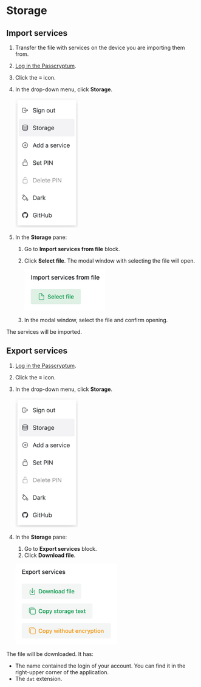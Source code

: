 # Storage

## Import services

1. Transfer the file with services on the device you are importing them from.
1. [Log in the Passcryptum](general.md#log-in-passcryptum).
1. Click the <b>≡</b> icon.
1. In the drop-down menu, click <b>Storage</b>.

   ![The application menu. The Storage item](../images/storage/storage-menu-item.png 'The application menu. The Storage item')

1. In the <b>Storage</b> pane:

   1. Go to <b>Import services from file</b> block.
   1. Click <b>Select file</b>. The modal window with selecting the file will open.

      ![The Storage pane. The Import services from file block](../images/storage/import-from-file.png 'The Storage pane. The Import services from file block')

   1. In the modal window, select the file and confirm opening.

The services will be imported.

## Export services

1. [Log in the Passcryptum](general.md#log-in-passcryptum).
1. Click the <b>≡</b> icon.
1. In the drop-down menu, click <b>Storage</b>.

   ![The application menu. The Storage item](../images/storage/storage-menu-item.png 'The application menu. The Storage item')

1. In the <b>Storage</b> pane:

   1. Go to <b>Export services</b> block.
   1. Click <b>Download file</b>.

   ![The Storage pane. The Export services block](../images/storage/export-download.png 'The Storage pane. The Export services block')

The file will be downloaded. It has:

- The name contained the login of your account. You can find it in the right-upper corner of the application.
- The `dat` extension.
